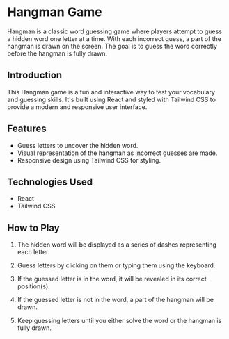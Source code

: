 # Hangman Game

Hangman is a classic word guessing game where players attempt to guess a hidden word one letter at a time. With each incorrect guess, a part of the hangman is drawn on the screen. The goal is to guess the word correctly before the hangman is fully drawn.

## Introduction

This Hangman game is a fun and interactive way to test your vocabulary and guessing skills. It's built using React and styled with Tailwind CSS to provide a modern and responsive user interface.

## Features

- Guess letters to uncover the hidden word.
- Visual representation of the hangman as incorrect guesses are made.
- Responsive design using Tailwind CSS for styling.

## Technologies Used

- React
- Tailwind CSS


## How to Play

1. The hidden word will be displayed as a series of dashes representing each letter.

2. Guess letters by clicking on them or typing them using the keyboard.

3. If the guessed letter is in the word, it will be revealed in its correct position(s).

4. If the guessed letter is not in the word, a part of the hangman will be drawn.

5. Keep guessing letters until you either solve the word or the hangman is fully drawn.

